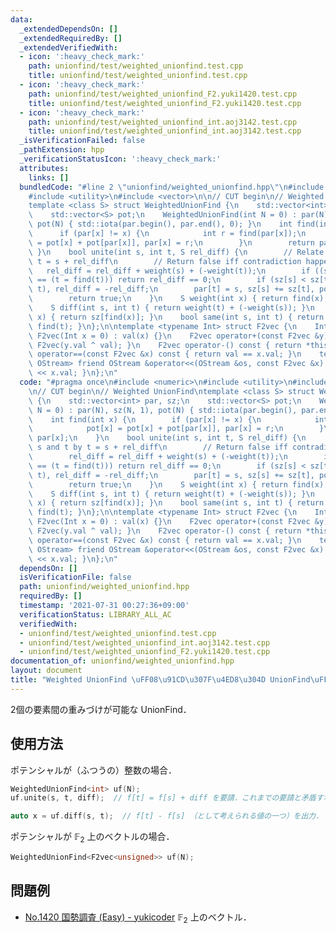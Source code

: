 ```yaml
---
data:
  _extendedDependsOn: []
  _extendedRequiredBy: []
  _extendedVerifiedWith:
  - icon: ':heavy_check_mark:'
    path: unionfind/test/weighted_unionfind.test.cpp
    title: unionfind/test/weighted_unionfind.test.cpp
  - icon: ':heavy_check_mark:'
    path: unionfind/test/weighted_unionfind_F2.yuki1420.test.cpp
    title: unionfind/test/weighted_unionfind_F2.yuki1420.test.cpp
  - icon: ':heavy_check_mark:'
    path: unionfind/test/weighted_unionfind_int.aoj3142.test.cpp
    title: unionfind/test/weighted_unionfind_int.aoj3142.test.cpp
  _isVerificationFailed: false
  _pathExtension: hpp
  _verificationStatusIcon: ':heavy_check_mark:'
  attributes:
    links: []
  bundledCode: "#line 2 \"unionfind/weighted_unionfind.hpp\"\n#include <numeric>\n\
    #include <utility>\n#include <vector>\n\n// CUT begin\n// Weighted UnionFind\n\
    template <class S> struct WeightedUnionFind {\n    std::vector<int> par, sz;\n\
    \    std::vector<S> pot;\n    WeightedUnionFind(int N = 0) : par(N), sz(N, 1),\
    \ pot(N) { std::iota(par.begin(), par.end(), 0); }\n    int find(int x) {\n  \
    \      if (par[x] != x) {\n            int r = find(par[x]);\n            pot[x]\
    \ = pot[x] + pot[par[x]], par[x] = r;\n        }\n        return par[x];\n   \
    \ }\n    bool unite(int s, int t, S rel_diff) {\n        // Relate s and t by\
    \ t = s + rel_diff\n        // Return false iff contradiction happens.\n     \
    \   rel_diff = rel_diff + weight(s) + (-weight(t));\n        if ((s = find(s))\
    \ == (t = find(t))) return rel_diff == 0;\n        if (sz[s] < sz[t]) std::swap(s,\
    \ t), rel_diff = -rel_diff;\n        par[t] = s, sz[s] += sz[t], pot[t] = rel_diff;\n\
    \        return true;\n    }\n    S weight(int x) { return find(x), pot[x]; }\n\
    \    S diff(int s, int t) { return weight(t) + (-weight(s)); }\n    int count(int\
    \ x) { return sz[find(x)]; }\n    bool same(int s, int t) { return find(s) ==\
    \ find(t); }\n};\n\ntemplate <typename Int> struct F2vec {\n    Int val;\n   \
    \ F2vec(Int x = 0) : val(x) {}\n    F2vec operator+(const F2vec &y) const { return\
    \ F2vec(y.val ^ val); }\n    F2vec operator-() const { return *this; }\n    bool\
    \ operator==(const F2vec &x) const { return val == x.val; }\n    template <class\
    \ OStream> friend OStream &operator<<(OStream &os, const F2vec &x) { return os\
    \ << x.val; }\n};\n"
  code: "#pragma once\n#include <numeric>\n#include <utility>\n#include <vector>\n\
    \n// CUT begin\n// Weighted UnionFind\ntemplate <class S> struct WeightedUnionFind\
    \ {\n    std::vector<int> par, sz;\n    std::vector<S> pot;\n    WeightedUnionFind(int\
    \ N = 0) : par(N), sz(N, 1), pot(N) { std::iota(par.begin(), par.end(), 0); }\n\
    \    int find(int x) {\n        if (par[x] != x) {\n            int r = find(par[x]);\n\
    \            pot[x] = pot[x] + pot[par[x]], par[x] = r;\n        }\n        return\
    \ par[x];\n    }\n    bool unite(int s, int t, S rel_diff) {\n        // Relate\
    \ s and t by t = s + rel_diff\n        // Return false iff contradiction happens.\n\
    \        rel_diff = rel_diff + weight(s) + (-weight(t));\n        if ((s = find(s))\
    \ == (t = find(t))) return rel_diff == 0;\n        if (sz[s] < sz[t]) std::swap(s,\
    \ t), rel_diff = -rel_diff;\n        par[t] = s, sz[s] += sz[t], pot[t] = rel_diff;\n\
    \        return true;\n    }\n    S weight(int x) { return find(x), pot[x]; }\n\
    \    S diff(int s, int t) { return weight(t) + (-weight(s)); }\n    int count(int\
    \ x) { return sz[find(x)]; }\n    bool same(int s, int t) { return find(s) ==\
    \ find(t); }\n};\n\ntemplate <typename Int> struct F2vec {\n    Int val;\n   \
    \ F2vec(Int x = 0) : val(x) {}\n    F2vec operator+(const F2vec &y) const { return\
    \ F2vec(y.val ^ val); }\n    F2vec operator-() const { return *this; }\n    bool\
    \ operator==(const F2vec &x) const { return val == x.val; }\n    template <class\
    \ OStream> friend OStream &operator<<(OStream &os, const F2vec &x) { return os\
    \ << x.val; }\n};\n"
  dependsOn: []
  isVerificationFile: false
  path: unionfind/weighted_unionfind.hpp
  requiredBy: []
  timestamp: '2021-07-31 00:27:36+09:00'
  verificationStatus: LIBRARY_ALL_AC
  verifiedWith:
  - unionfind/test/weighted_unionfind.test.cpp
  - unionfind/test/weighted_unionfind_int.aoj3142.test.cpp
  - unionfind/test/weighted_unionfind_F2.yuki1420.test.cpp
documentation_of: unionfind/weighted_unionfind.hpp
layout: document
title: "Weighted UnionFind \uFF08\u91CD\u307F\u4ED8\u304D UnionFind\uFF09"
---
```


2個の要素間の重みづけが可能な UnionFind．

## 使用方法

ポテンシャルが（ふつうの）整数の場合．

```cpp
WeightedUnionFind<int> uf(N);
uf.unite(s, t, diff);  // f[t] = f[s] + diff を要請．これまでの要請と矛盾すれば false を返す．

auto x = uf.diff(s, t);  // f[t] - f[s] （として考えられる値の一つ）を出力．
```

ポテンシャルが $\mathbb{F}_{2}$ 上のベクトルの場合．

```cpp
WeightedUnionFind<F2vec<unsigned>> uf(N);
```

## 問題例

- [No.1420 国勢調査 (Easy) - yukicoder](https://yukicoder.me/problems/no/1420) $\mathbb{F}_2$ 上のベクトル．
